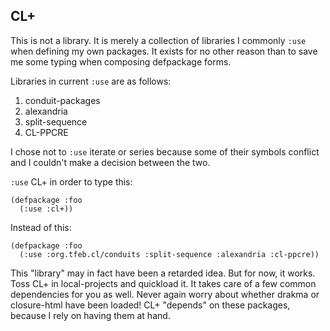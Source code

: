 CL+
---

This is not a library. It is merely a collection of libraries I
commonly `:use` when defining my own packages. It exists for no other
reason than to save me some typing when composing defpackage forms.

Libraries in current `:use` are as follows:

  1. conduit-packages
  2. alexandria
  3. split-sequence
  4. CL-PPCRE

I chose not to `:use` iterate or series because some of their symbols
conflict and I couldn't make a decision between the two.
  
`:use` CL+ in order to type this:

    (defpackage :foo
      (:use :cl+))
  
Instead of this:

    (defpackage :foo
      (:use :org.tfeb.cl/conduits :split-sequence :alexandria :cl-ppcre))

This "library" may in fact have been a retarded idea. But for now, it
works. Toss CL+ in local-projects and quickload it. It takes care of a
few common dependencies for you as well. Never again worry about
whether drakma or closure-html have been loaded! CL+ "depends" on
these packages, because I rely on having them at hand.